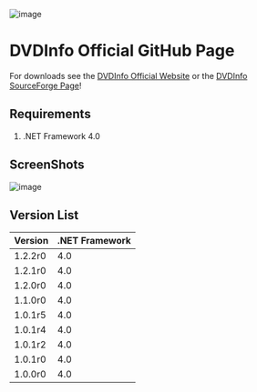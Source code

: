 ![image](https://github.com/user-attachments/assets/4f785210-38f0-4162-a15e-6f284515e159)

# DVDInfo Official GitHub Page

For downloads see the [DVDInfo Official Website](https://hdvdinfo.sourceforge.io/) or the [DVDInfo SourceForge Page](https://sourceforge.net/projects/hdvdinfo/)!

## Requirements
1. .NET Framework 4.0

## ScreenShots

![image](https://github.com/user-attachments/assets/845825b0-5a99-46e7-ba33-4d14269442ca)

## Version List
| Version | .NET Framework |
|---------|----------------|
| 1.2.2r0 | 4.0            |
| 1.2.1r0 | 4.0            |
| 1.2.0r0 | 4.0            |
| 1.1.0r0 | 4.0            |
| 1.0.1r5 | 4.0            |
| 1.0.1r4 | 4.0            |
| 1.0.1r2 | 4.0            |
| 1.0.1r0 | 4.0            |
| 1.0.0r0 | 4.0            |
